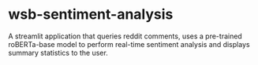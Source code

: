 # wsb-sentiment-analysis
A streamlit application that queries reddit comments, uses a pre-trained roBERTa-base model to perform real-time sentiment analysis and displays summary statistics to the user.  
